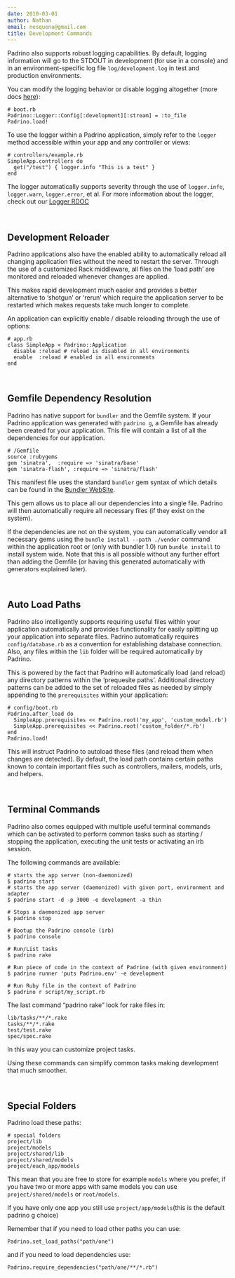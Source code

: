 ```yaml
---
date: 2010-03-01
author: Nathan
email: nesquena@gmail.com
title: Development Commands
---
```


Padrino also supports robust logging capabilities. By default, logging information will go to the STDOUT in development (for use in a console) and in an environment-specific log file `log/development.log` in test and production environments.

You can modify the logging behavior or disable logging altogether (more docs [here](http://www.padrinorb.com/api/classes/Padrino/Logger.html)):

    # boot.rb
    Padrino::Logger::Config[:development][:stream] = :to_file
    Padrino.load!

To use the logger within a Padrino application, simply refer to the `logger` method accessible within your app and any controller or views:

    # controllers/example.rb
    SimpleApp.controllers do
      get("/test") { logger.info "This is a test" }
    end

The logger automatically supports severity through the use of `logger.info`, `logger.warn`, `logger.error`, et al.
 For more information about the logger, check out our [Logger RDOC](http://www.padrinorb.com/api/classes/Padrino/Logger.html)

 

## Development Reloader

Padrino applications also have the enabled ability to automatically reload all changing application files without the need to restart the server. Through the use of a customized Rack middleware, all files on the ‘load path’ are monitored and reloaded whenever changes are applied.

This makes rapid development much easier and provides a better alternative to ‘shotgun’ or ‘rerun’ which require the application server to be restarted which makes requests take much longer to complete.

An application can explicitly enable / disable reloading through the use of options:

    # app.rb
    class SimpleApp < Padrino::Application
      disable :reload # reload is disabled in all environments
      enable  :reload # enabled in all environments
    end

 

## Gemfile Dependency Resolution

Padrino has native support for `bundler` and the Gemfile system. If your Padrino application was generated with `padrino g`, a Gemfile has already been created for your application. This file will contain a list of all the dependencies for our application.

    # /Gemfile
    source :rubygems
    gem 'sinatra',  :require => 'sinatra/base'
    gem 'sinatra-flash', :require => 'sinatra/flash'

This manifest file uses the standard `bundler` gem syntax of which details can be found in the [Bundler WebSite](http://gembundler.com).

This gem allows us to place all our dependencies into a single file. Padrino will then automatically require all necessary files (if they exist on the system).

If the dependencies are not on the system, you can automatically vendor all necessary gems using the `bundle install --path ./vendor` command within the application root or (only with bundler 1.0) run `bundle install` to install system wide. Note that this is all possible without any further effort than adding the Gemfile (or having this generated automatically with generators explained later).

 

## Auto Load Paths

Padrino also intelligently supports requiring useful files within your application automatically and provides functionality for easily splitting up your application into separate files. Padrino automatically requires `config/database.rb` as a convention for establishing database connection. Also, any files within the `lib` folder will be required automatically by Padrino.

This is powered by the fact that Padrino will automatically load (and reload) any directory patterns within the ‘prequesite paths’. Additional directory patterns can be added to the set of reloaded files as needed by simply appending to the `prerequisites` within your application:

    # config/boot.rb
    Padrino.after_load do
      SimpleApp.prerequisites << Padrino.root('my_app', 'custom_model.rb')
      SimpleApp.prerequisites << Padrino.root('custom_folder/*.rb')
    end
    Padrino.load!

This will instruct Padrino to autoload these files (and reload them when changes are detected). By default, the load path contains certain paths known to contain important files such as controllers, mailers, models, urls, and helpers.

 

## Terminal Commands

Padrino also comes equipped with multiple useful terminal commands which can be activated to perform common tasks such as starting / stopping the application, executing the unit tests or activating an irb session.

The following commands are available:

    # starts the app server (non-daemonized)
    $ padrino start 
    # starts the app server (daemonized) with given port, environment and adapter
    $ padrino start -d -p 3000 -e development -a thin 
      
    # Stops a daemonized app server
    $ padrino stop
      
    # Bootup the Padrino console (irb)
    $ padrino console
      
    # Run/List tasks
    $ padrino rake
      
    # Run piece of code in the context of Padrino (with given environment)
    $ padrino runner 'puts Padrino.env' -e development
      
    # Run Ruby file in the context of Padrino
    $ padrino r script/my_script.rb

The last command “padrino rake” look for rake files in:

    lib/tasks/**/*.rake
    tasks/**/*.rake
    test/test.rake
    spec/spec.rake

In this way you can customize project tasks.

Using these commands can simplify common tasks making development that much smoother.

 

## Special Folders

Padrino load these paths:

    # special folders
    project/lib
    project/models
    project/shared/lib
    project/shared/models
    project/each_app/models

This mean that you are free to store for example `models` where you prefer, if you have two or more apps with same models you can use `project/shared/models` or `root/models`.

If you have only one app you still use `project/app/models`(this is the default padrino g choice)

Remember that if you need to load other paths you can use:

    Padrino.set_load_paths("path/one")

and if you need to load dependencies use:

    Padrino.require_dependencies("path/one/**/*.rb")
